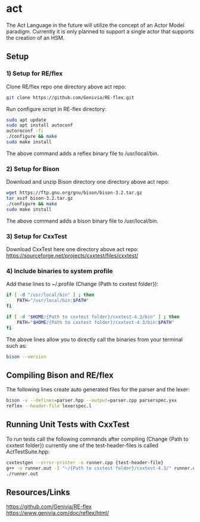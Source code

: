 # act
The Act Language in the future will utilize the concept of an Actor Model paradigm.
Currently it is only planned to support a single actor that supports the creation
of an HSM.

## Setup
### 1) Setup for RE/flex
Clone RE/flex repo one directory above act repo:
```sh
git clone https://github.com/Genivia/RE-flex.git
```

Run configure script in RE-flex directory:
```sh
sudo apt update
sudo apt install autoconf
autoreconf -fi
./configure && make
sudo make install
```

The above command adds a reflex binary file to /usr/local/bin.

### 2) Setup for Bison
Download and unzip Bison directory one directory above act repo:
```sh
wget https://ftp.gnu.org/gnu/bison/bison-3.2.tar.gz
tar xvzf bison-3.2.tar.gz
./configure && make
sudo make install
```

The above command adds a bison binary file to /usr/local/bin.

### 3) Setup for CxxTest
Download CxxTest here one directory above act repo:
https://sourceforge.net/projects/cxxtest/files/cxxtest/

### 4) Include binaries to system profile
Add these lines to ~/.profile (Change {Path to cxxtest folder}):
```sh
if [ -d "/usr/local/bin" ] ; then
    PATH="/usr/local/bin:$PATH"
fi

if [ -d "$HOME/{Path to cxxtest folder}/cxxtest-4.3/bin" ] ; then
    PATH="$HOME/{Path to cxxtest folder}/cxxtest-4.3/bin:$PATH"
fi
```

The above lines allow you to directly call the binaries from your terminal
such as:
```sh
bison --version
```

## Compiling Bison and RE/flex
The following lines create auto generated files for the parser and the lexer:
```sh
bison -v --defines=parser.hpp --output=parser.cpp parserspec.yxx
reflex --header-file lexerspec.l
```

## Running Unit Tests with CxxTest
To run tests call the following commands after compiling (Change {Path to cxxtest folder})
currently one of the test-header-files is called ActTestSuite.hpp:
```sh
cxxtestgen --error-printer -o runner.cpp {test-header-file}
g++ -o runner.out -I "~/{Path to cxxtest folder}/cxxtest-4.3/" runner.cpp lex.yy.cpp parser.cpp -lreflex
./runner.out
```

## Resources/Links
https://github.com/Genivia/RE-flex
https://www.genivia.com/doc/reflex/html/

